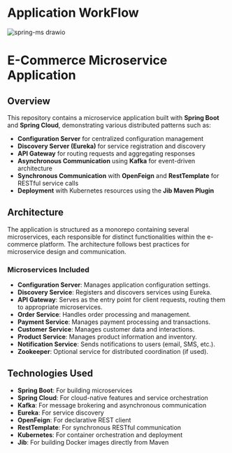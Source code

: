 # Application WorkFlow

![spring-ms drawio](https://github.com/user-attachments/assets/6259e395-c462-4117-84c3-c7d0613fe9c6)

# E-Commerce Microservice Application

## Overview

This repository contains a microservice application built with **Spring Boot** and **Spring Cloud**, demonstrating various distributed patterns such as:

- **Configuration Server** for centralized configuration management
- **Discovery Server (Eureka)** for service registration and discovery
- **API Gateway** for routing requests and aggregating responses
- **Asynchronous Communication** using **Kafka** for event-driven architecture
- **Synchronous Communication** with **OpenFeign** and **RestTemplate** for RESTful service calls
- **Deployment** with Kubernetes resources using the **Jib Maven Plugin**

## Architecture

The application is structured as a monorepo containing several microservices, each responsible for distinct functionalities within the e-commerce platform. The architecture follows best practices for microservice design and communication.

### Microservices Included

- **Configuration Server**: Manages application configuration settings.
- **Discovery Service**: Registers and discovers services using Eureka.
- **API Gateway**: Serves as the entry point for client requests, routing them to appropriate microservices.
- **Order Service**: Handles order processing and management.
- **Payment Service**: Manages payment processing and transactions.
- **Customer Service**: Manages customer data and interactions.
- **Product Service**: Manages product information and inventory.
- **Notification Service**: Sends notifications to users (email, SMS, etc.).
- **Zookeeper**: Optional service for distributed coordination (if used).

## Technologies Used

- **Spring Boot**: For building microservices
- **Spring Cloud**: For cloud-native features and service orchestration
- **Kafka**: For message brokering and asynchronous communication
- **Eureka**: For service discovery
- **OpenFeign**: For declarative REST client
- **RestTemplate**: For synchronous RESTful communication
- **Kubernetes**: For container orchestration and deployment
- **Jib**: For building Docker images directly from Maven
